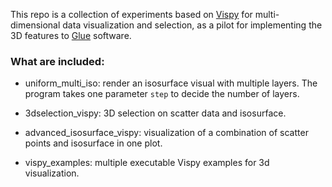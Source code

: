 This repo is a collection of experiments based on [Vispy](https://vispy.org/) for multi-dimensional data visualization and selection, as a pilot for implementing the 3D features to [Glue](https://github.com/glue-viz/glue) software. 

### What are included:

- uniform_multi_iso: render an isosurface visual with multiple layers. The program takes one parameter `step` to decide the number of layers.

- 3dselection_vispy: 3D selection on scatter data and isosurface. 

- advanced_isosurface_vispy: visualization of a combination of scatter points and isosurface in one plot. 

- vispy_examples: multiple executable Vispy examples for 3d visualization.

